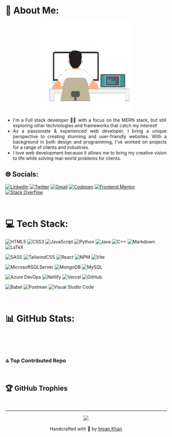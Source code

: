 # 💫 About Me:

<div align="center">

<img src="./assets/developer.gif" alt="Developer" style="width: 280px;"/>

</div>

<div align="justify">

- I'm a Full stack developer 🧑‍💻 with a focus on the MERN stack, but still exploring other technologies and frameworks that catch my interest!
- As a passionate & experienced web developer, I bring a unique perspective to creating stunning and user-friendly websites. With a background in both design and programming, I've worked on projects for a range of clients and industries.
- I love web development because it allows me to bring my creative vision to life while solving real-world problems for clients.

</div>

## 🌐 Socials:

[![LinkedIn](https://img.shields.io/badge/LinkedIn-%230077B5.svg?logo=linkedin&logoColor=white)](https://linkedin.com/in/imrankhan404)
[![Twitter](https://img.shields.io/badge/Twitter-%231DA1F2.svg?logo=Twitter&logoColor=white)](https://twitter.com/astronomer404)
[![Gmail](https://img.shields.io/badge/Gmail-%23EA4335.svg?style=flat&logo=Gmail&logoColor=white)](mailto:imran2000786@gmail.com)
[![Codepen](https://img.shields.io/badge/Codepen-%23000000?style=flat&logo=codepen&logoColor=white)](https://codepen.io/astr0n0mer)
[![Frontend Mentor](https://img.shields.io/badge/Frontend%20Mentor-%233F54A3.svg?style=flat&logo=Frontend-Mentor&logoColor=white)](https://www.frontendmentor.io/profile/astr0n0mer)
[![Stack Overflow](https://img.shields.io/badge/-stack%20overflow-%23FE7A16?logo=stack-overflow&logoColor=white)](https://stackoverflow.com/users/7753274)

<br />

# 💻 Tech Stack:

![HTML5](https://img.shields.io/badge/html5-%23E34F26.svg?style=flat&logo=html5&logoColor=white)
![CSS3](https://img.shields.io/badge/css3-%231572B6.svg?style=flat&logo=css3&logoColor=white)
![JavaScript](https://img.shields.io/badge/javascript-%23F7DF1E.svg?style=flat&logo=JavaScript&logoColor=black)
![Python](https://img.shields.io/badge/python-%233670A0?style=flat&logo=python&logoColor=ffdd54)
![Java](https://img.shields.io/badge/java-%23ED8B00.svg?style=flat&logo=java&logoColor=white)
![C++](https://img.shields.io/badge/c%2B%2B-%2300599C.svg?style=flat&logo=c%2B%2B&logoColor=white)
![Markdown](https://img.shields.io/badge/markdown-%23000000.svg?style=flat&logo=markdown&logoColor=white)
![LaTeX](https://img.shields.io/badge/latex-%23008080.svg?style=flat&logo=latex&logoColor=white)

![SASS](https://img.shields.io/badge/Sass-hotpink.svg?style=flat&logo=SASS&logoColor=white)
![TailwindCSS](https://img.shields.io/badge/Tailwind%20CSS-%2306B6D4.svg?style=flat&logo=Tailwind-CSS&logoColor=white)
![React](https://img.shields.io/badge/React-%2361DAFB.svg?style=flat&logo=React&logoColor=black)
![NPM](https://img.shields.io/badge/npm-%23CB3837.svg?style=flat&logo=npm&logoColor=white)
![Vite](https://img.shields.io/badge/Vite-%23a058fe.svg?style=flat&logo=vite&logoColor=ffd129)

![MicrosoftSQLServer](https://img.shields.io/badge/Microsoft%20SQL%20Sever-%23CC2927?style=flat&logo=microsoft%20sql%20server&logoColor=white)
![MongoDB](https://img.shields.io/badge/MongoDB-%234ea94b.svg?style=flat&logo=mongodb&logoColor=white)
![MySQL](https://img.shields.io/badge/MySQL-%234479A1.svg?style=flat&logo=MySQL&logoColor=white)

![Azure DevOps](https://img.shields.io/badge/Azure%20DevOps-%230078D7.svg?style=flat&logo=Azure-DevOps&logoColor=white)
![Netlify](https://img.shields.io/badge/Netlify-%2300C7B7.svg?style=flat&logo=Netlify&logoColor=white)
![Vercel](https://img.shields.io/badge/Vercel-%23000000.svg?style=flat&logo=Vercel&logoColor=white)
![GitHub](https://img.shields.io/badge/GitHub-%23181717.svg?style=flat&logo=GitHub&logoColor=white)

![Babel](https://img.shields.io/badge/Babel-%23F9DC3e?style=flat&logo=babel&logoColor=black)
![Postman](https://img.shields.io/badge/Postman-%23FF6C37?style=flat&logo=postman&logoColor=white)
![Visual Studio Code](https://img.shields.io/badge/VS%20Code-%23007ACC.svg?style=flat&logo=Visual-Studio-Code&logoColor=white)

<br/>

# 📊 GitHub Stats:

<div align="center">

<img src="https://github-readme-stats-astronomer.vercel.app/api?username=astr0n0mer&theme=react&hide_border=false&include_all_commits=true&count_private=true" alt="" decoding="async" loading="lazy" />
<br/>
<img src="https://github-readme-streak-stats.herokuapp.com/?user=astr0n0mer&theme=react&hide_border=false" alt="" decoding="async" loading="lazy" />
<br/>
<img src="https://github-readme-stats-astronomer.vercel.app/api/top-langs/?username=astr0n0mer&theme=react&hide_border=false&include_all_commits=true&count_private=true&layout=compact" alt="" decoding="async" loading="lazy" />

</div>

### 🔝 Top Contributed Repo

<div align="center">

<img src="https://github-contributor-stats.vercel.app/api?username=astr0n0mer&limit=5&theme=tokyonight&combine_all_yearly_contributions=true" alt="" decoding="async" loading="lazy" />

</div>

## 🏆 GitHub Trophies

<div align="center">

<img src="https://github-profile-trophy.vercel.app/?username=astr0n0mer&theme=discord&no-frame=false&no-bg=false&margin-w=4" alt="" decoding="async" loading="lazy" />

---

[![](https://visitcount.itsvg.in/api?id=astr0n0mer&icon=0&color=0)](https://visitcount.itsvg.in)

Handcrafted with 💖 by [Imran Khan](https://github.com/astr0n0mer)

</div>

<!-- Proudly created with GPRM ( https://gprm.itsvg.in ) -->
